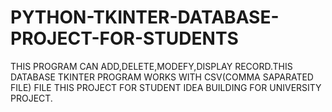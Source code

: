 # PYTHON-TKINTER-DATABASE-PROJECT-FOR-STUDENTS
THIS PROGRAM CAN ADD,DELETE,MODEFY,DISPLAY RECORD.THIS DATABASE TKINTER PROGRAM WORKS WITH CSV(COMMA SAPARATED FILE) FILE
THIS PROJECT FOR STUDENT IDEA BUILDING FOR UNIVERSITY PROJECT.
